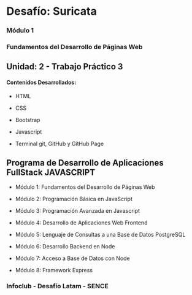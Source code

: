 # Desafío: Suricata

### Módulo 1
### Fundamentos del Desarrollo de Páginas Web

## Unidad: 2 - Trabajo Práctico 3

#### Contenidos Desarrollados:

- HTML

- CSS

- Bootstrap

- Javascript

- Terminal git, GitHub y GitHub Page

## Programa de Desarrollo de Aplicaciones FullStack JAVASCRIPT

- Módulo 1: Fundamentos del Desarrollo de Páginas Web

- Módulo 2: Programación Básica en JavaScript

- Módulo 3: Programación Avanzada en Javascript

- Módulo 4: Desarrollo de Aplicaciones Web Frontend

- Módulo 5: Lenguaje de Consultas a una Base de Datos PostgreSQL

- Módulo 6: Desarrollo Backend en Node

- Módulo 7: Acceso a Base de Datos con Node

- Módulo 8: Framework Express


### Infoclub - Desafío Latam - SENCE